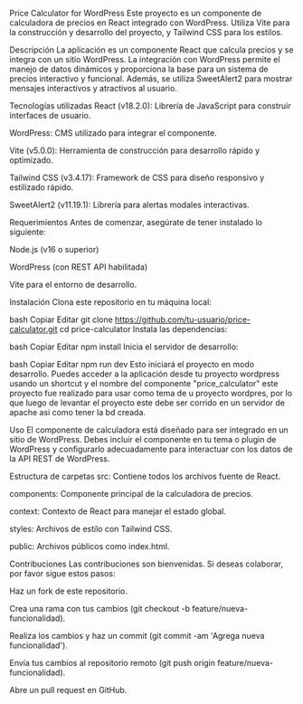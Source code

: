 Price Calculator for WordPress
Este proyecto es un componente de calculadora de precios en React integrado con WordPress. Utiliza Vite para la construcción y desarrollo del proyecto, y Tailwind CSS para los estilos.

Descripción
La aplicación es un componente React que calcula precios y se integra con un sitio WordPress. La integración con WordPress permite el manejo de datos dinámicos y proporciona la base para un sistema de precios interactivo y funcional. Además, se utiliza SweetAlert2 para mostrar mensajes interactivos y atractivos al usuario.

Tecnologías utilizadas
React (v18.2.0): Librería de JavaScript para construir interfaces de usuario.

WordPress: CMS utilizado para integrar el componente.

Vite (v5.0.0): Herramienta de construcción para desarrollo rápido y optimizado.

Tailwind CSS (v3.4.17): Framework de CSS para diseño responsivo y estilizado rápido.

SweetAlert2 (v11.19.1): Librería para alertas modales interactivas.

Requerimientos
Antes de comenzar, asegúrate de tener instalado lo siguiente:

Node.js (v16 o superior)

WordPress (con REST API habilitada)

Vite para el entorno de desarrollo.

Instalación
Clona este repositorio en tu máquina local:

bash
Copiar
Editar
git clone https://github.com/tu-usuario/price-calculator.git
cd price-calculator
Instala las dependencias:

bash
Copiar
Editar
npm install
Inicia el servidor de desarrollo:

bash
Copiar
Editar
npm run dev
Esto iniciará el proyecto en modo desarrollo. Puedes acceder a la aplicación desde tu proyecto wordpress usando un shortcut y el nombre del componente "price_calculator"
este proyecto fue realizado para usar como tema de u proyecto wordpres, por lo que luego de levantar el proyecto este debe ser corrido en un servidor de apache asi como tener la bd creada.

Uso
El componente de calculadora está diseñado para ser integrado en un sitio de WordPress. Debes incluir el componente en tu tema o plugin de WordPress y configurarlo adecuadamente para interactuar con los datos de la API REST de WordPress.

Estructura de carpetas
src: Contiene todos los archivos fuente de React.

components: Componente principal de la calculadora de precios.

context: Contexto de React para manejar el estado global.

styles: Archivos de estilo con Tailwind CSS.

public: Archivos públicos como index.html.

Contribuciones
Las contribuciones son bienvenidas. Si deseas colaborar, por favor sigue estos pasos:

Haz un fork de este repositorio.

Crea una rama con tus cambios (git checkout -b feature/nueva-funcionalidad).

Realiza los cambios y haz un commit (git commit -am 'Agrega nueva funcionalidad').

Envía tus cambios al repositorio remoto (git push origin feature/nueva-funcionalidad).

Abre un pull request en GitHub.
